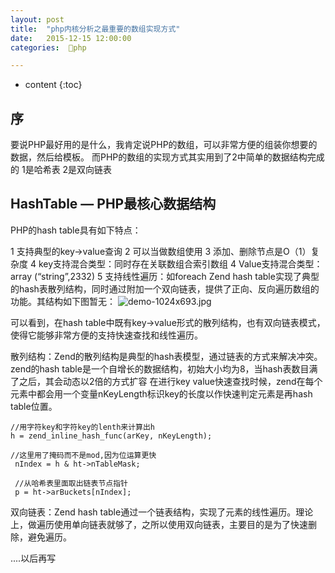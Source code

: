 ```yaml
---
layout: post
title:  "php内核分析之最重要的数组实现方式"
date:   2015-12-15 12:00:00
categories:  🐘php

---
```


* content
{:toc}

## 序
要说PHP最好用的是什么，我肯定说PHP的数组，可以非常方便的组装你想要的数据，然后给模板。
而PHP的数组的实现方式其实用到了2中简单的数据结构完成的
    1是哈希表
    2是双向链表

## HashTable — PHP最核心数据结构


PHP的hash table具有如下特点：

1 支持典型的key->value查询
2 可以当做数组使用
3 添加、删除节点是O（1）复杂度
4 key支持混合类型：同时存在关联数组合索引数组
4 Value支持混合类型：array (“string”,2332)
5 支持线性遍历：如foreach
Zend hash table实现了典型的hash表散列结构，同时通过附加一个双向链表，提供了正向、反向遍历数组的功能。其结构如下图暂无：
![demo-1024x693.jpg](暂无)

可以看到，在hash table中既有key->value形式的散列结构，也有双向链表模式，使得它能够非常方便的支持快速查找和线性遍历。

散列结构：Zend的散列结构是典型的hash表模型，通过链表的方式来解决冲突。
zend的hash table是一个自增长的数据结构，初始大小均为8，当hash表数目满了之后，其会动态以2倍的方式扩容 
在进行key value快速查找时候，zend在每个元素中都会用一个变量nKeyLength标识key的长度以作快速判定元素是再hash table位置。
    
    //用字符key和字符key的lenth来计算出h
    h = zend_inline_hash_func(arKey, nKeyLength);
    
    //这里用了掩码而不是mod,因为位运算更快
     nIndex = h & ht->nTableMask;

     //从哈希表里面取出链表节点指针
     p = ht->arBuckets[nIndex];
  


双向链表：Zend hash table通过一个链表结构，实现了元素的线性遍历。理论上，做遍历使用单向链表就够了，之所以使用双向链表，主要目的是为了快速删除，避免遍历。


  
....以后再写




